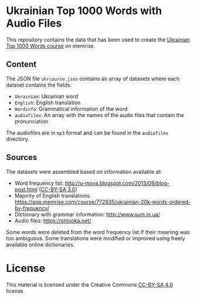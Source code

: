 # Ukrainian Top 1000 Words with Audio Files 

This repository contains the data that has been used
to create the [Ukrainian Top 1000 Words course][ukr-memrise-course]
on memrise.

## Content

The JSON file `ukrcourse.json` contains an array of datasets where each dataset
contains the fields:

- `Ukrainian`: Ukrainian word
- `English`: English translation
- `Wordinfo`: Grammatical information of the word
- `audiofiles`: An array with the names of the audio files that contain the pronunciation

The audiofiles are in `mp3` format and can be found in the `audiofiles` directory.

## Sources

The datasets were assembled based on information available at: 

- Word frequency list: <http://u-mova.blogspot.com/2013/09/blog-post.html> ([CC-BY-SA 3.0])   
- Majority of English translations: <https://app.memrise.com/course/772935/ukrainian-20k-words-ordered-by-frequency/> 
- Dictionary with grammar information: <http://www.sum.in.ua/>
- Audio files: <https://shtooka.net/>

Some words were deleted from the word frequency list if their meaning was too ambiguous.
Some translations were modified or improved using freely available online dictionaries.

[ukr-memrise-course]: https://app.memrise.com/course/927442/ukrainian-top-1000-words-audio/
[CC-BY-SA 3.0]: https://creativecommons.org/licenses/by-sa/3.0/deed.en

# License

This material is licensed under the Creative Commons [CC-BY-SA 4.0] license.

[CC-BY-SA 4.0]: https://creativecommons.org/licenses/by-sa/4.0/deed.en


